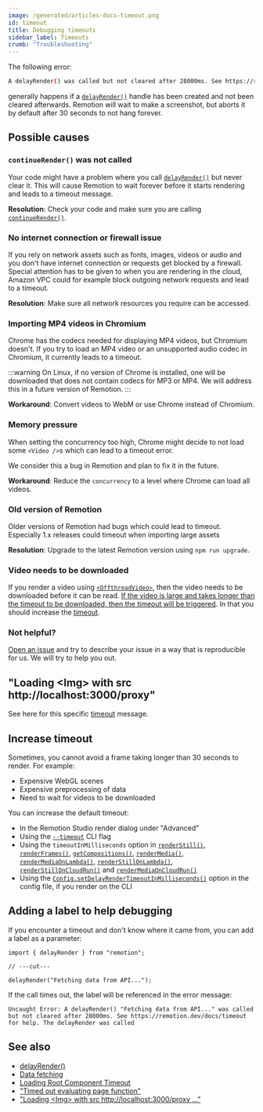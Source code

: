 ```yaml
---
image: /generated/articles-docs-timeout.png
id: timeout
title: Debugging timeouts
sidebar_label: Timeouts
crumb: "Troubleshooting"
---
```


The following error:

```bash
A delayRender() was called but not cleared after 28000ms. See https://remotion.dev/docs/timeout for help. The delayRender was called
```

generally happens if a [`delayRender()`](/docs/delay-render) handle has been created and not been cleared afterwards. Remotion will wait to make a screenshot, but aborts it by default after 30 seconds to not hang forever.

## Possible causes

### `continueRender()` was not called

Your code might have a problem where you call [`delayRender()`](/docs/delay-render) but never clear it. This will cause Remotion to wait forever before it starts rendering and leads to a timeout message.

**Resolution**: Check your code and make sure you are calling [`continueRender()`](/docs/continue-render).

### No internet connection or firewall issue

If you rely on network assets such as fonts, images, videos or audio and you don't have internet connection or requests get blocked by a firewall. Special attention has to be given to when you are rendering in the cloud, Amazon VPC could for example block outgoing network requests and lead to a timeout.

**Resolution**: Make sure all network resources you require can be accessed.

### Importing MP4 videos in Chromium

Chrome has the codecs needed for displaying MP4 videos, but Chromium doesn't. If you try to load an MP4 video or an unsupported audio codec in Chromium, it currently leads to a timeout.

:::warning
On Linux, if no version of Chrome is installed, one will be downloaded that does not contain codecs for MP3 or MP4. We will address this in a future version of Remotion.
:::

**Workaround**: Convert videos to WebM or use Chrome instead of Chromium.

### Memory pressure

When setting the concurrency too high, Chrome might decide to not load some `<Video />`s which can lead to a timeout error.

We consider this a bug in Remotion and plan to fix it in the future.

**Workaround**: Reduce the `concurrency` to a level where Chrome can load all videos.

### Old version of Remotion

Older versions of Remotion had bugs which could lead to timeout.
Especially 1.x releases could timeout when importing large assets

**Resolution**: Upgrade to the latest Remotion version using `npm run upgrade`.

### Video needs to be downloaded

If you render a video using [`<OffthreadVideo>`](/docs/offthreadvideo), then the video needs to be downloaded before it can be read. [If the video is large and takes longer than the timeout to be downloaded, then the timeout will be triggered](/docs/troubleshooting/delay-render-proxy). In that you should increase the [timeout](#increase-timeout).

### Not helpful?

[Open an issue](https://github.com/remotion-dev/remotion/issues/new) and try to describe your issue in a way that is reproducible for us. We will try to help you out.

## "Loading &lt;Img&gt; with src http://localhost:3000/proxy"

See here for this specific [timeout](/docs/troubleshooting/delay-render-proxy) message.

## Increase timeout<AvailableFrom v="2.6.3"/>

Sometimes, you cannot avoid a frame taking longer than 30 seconds to render. For example:

- Expensive WebGL scenes
- Expensive preprocessing of data
- Need to wait for videos to be downloaded

You can increase the default timeout:

- In the Remotion Studio render dialog under "Advanced"
- Using the [`--timeout`](/docs/cli/render#--timeout) CLI flag
- Using the `timeoutInMilliseconds` option in [`renderStill()`](/docs/renderer/render-still#timeoutinmilliseconds), [`renderFrames()`](/docs/renderer/render-frames#timeoutinmilliseconds), [`getCompositions()`](/docs/renderer/get-compositions#timeoutinmilliseconds), [`renderMedia()`](/docs/renderer/render-media#timeoutinmilliseconds), [`renderMediaOnLambda()`](/docs/lambda/rendermediaonlambda#timeoutinmilliseconds), [`renderStillOnLambda()`](/docs/lambda/renderstillonlambda#timeoutinmilliseconds), [`renderStillOnCloudRun()`](/docs/cloudrun/renderstilloncloudrun#delayrendertimeoutinmilliseconds) and [`renderMediaOnCloudRun()`](/docs/cloudrun/rendermediaoncloudrun#delayrendertimeoutinmilliseconds)
- Using the [`Config.setDelayRenderTimeoutInMilliseconds()`](/docs/config#setdelayrendertimeoutinmilliseconds) option in the config file, if you render on the CLI

## Adding a label to help debugging<AvailableFrom v="2.6.13"/>

If you encounter a timeout and don't know where it came from, you can add a label as a parameter:

```tsx twoslash
import { delayRender } from "remotion";

// ---cut---

delayRender("Fetching data from API...");
```

If the call times out, the label will be referenced in the error message:

```
Uncaught Error: A delayRender() "Fetching data from API..." was called but not cleared after 28000ms. See https://remotion.dev/docs/timeout for help. The delayRender was called
```

## See also

- [delayRender()](/docs/delay-render)
- [Data fetching](/docs/data-fetching)
- [Loading Root Component Timeout](/docs/troubleshooting/loading-root-component)
- ["Timed out evaluating page function"](/docs/troubleshooting/timed-out-page-function)
- ["Loading &lt;Img&gt; with src http://localhost:3000/proxy ..."](/docs/troubleshooting/delay-render-proxy)
